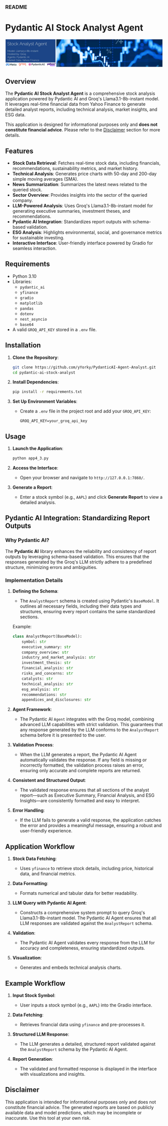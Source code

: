 ### README

# Pydantic AI Stock Analyst Agent

![Cover](https://raw.githubusercontent.com/yYorky/PydanticAI-Agent-Analyst/refs/heads/main/static/Cover%20photo.JPG)

## Overview

The **Pydantic AI Stock Analyst Agent** is a comprehensive stock analysis application powered by Pydantic AI and Groq's Llama3.1-8b-instant model. It leverages real-time financial data from Yahoo Finance to generate detailed analyst reports, including technical analysis, market insights, and ESG data.

This application is designed for informational purposes only and **does not constitute financial advice**. Please refer to the [Disclaimer](#disclaimer) section for more details.



## Features

- **Stock Data Retrieval**: Fetches real-time stock data, including financials, recommendations, sustainability metrics, and market history.
- **Technical Analysis**: Generates price charts with 50-day and 200-day simple moving averages (SMA).
- **News Summarization**: Summarizes the latest news related to the queried stock.
- **Sector Overview**: Provides insights into the sector of the queried company.
- **LLM-Powered Analysis**: Uses Groq's Llama3.1-8b-instant model for generating executive summaries, investment theses, and recommendations.
- **Pydantic AI Integration**: Standardizes report outputs with schema-based validation.
- **ESG Analysis**: Highlights environmental, social, and governance metrics for sustainable investing.
- **Interactive Interface**: User-friendly interface powered by Gradio for seamless interaction.



## Requirements

- Python 3.10
- Libraries:
  - `pydantic_ai`
  - `yfinance`
  - `gradio`
  - `matplotlib`
  - `pandas`
  - `dotenv`
  - `nest_asyncio`
  - `base64`
- A valid `GROQ_API_KEY` stored in a `.env` file.



## Installation

1. **Clone the Repository**:
   ```bash
   git clone https://github.com/yYorky/PydanticAI-Agent-Analyst.git
   cd pydantic-ai-stock-analyst
   ```

2. **Install Dependencies**:
   ```bash
   pip install -r requirements.txt
   ```

3. **Set Up Environment Variables**:
   - Create a `.env` file in the project root and add your `GROQ_API_KEY`:
     ```
     GROQ_API_KEY=your_groq_api_key
     ```



## Usage

1. **Launch the Application**:
   ```bash
   python app4_3.py
   ```

2. **Access the Interface**:
   - Open your browser and navigate to `http://127.0.0.1:7860/`.

3. **Generate a Report**:
   - Enter a stock symbol (e.g., `AAPL`) and click **Generate Report** to view a detailed analysis.



## Pydantic AI Integration: Standardizing Report Outputs

### Why Pydantic AI?
The **Pydantic AI** library enhances the reliability and consistency of report outputs by leveraging schema-based validation. This ensures that the responses generated by the Groq's LLM strictly adhere to a predefined structure, minimizing errors and ambiguities.

### Implementation Details

1. **Defining the Schema**:
   - The `AnalystReport` schema is created using Pydantic's `BaseModel`. It outlines all necessary fields, including their data types and structures, ensuring every report contains the same standardized sections.

   Example:
   ```python
   class AnalystReport(BaseModel):
       symbol: str
       executive_summary: str
       company_overview: str
       industry_and_market_analysis: str
       investment_thesis: str
       financial_analysis: str
       risks_and_concerns: str
       catalysts: str
       technical_analysis: str
       esg_analysis: str
       recommendations: str
       appendices_and_disclosures: str
   ```

2. **Agent Framework**:
   - The Pydantic AI `Agent` integrates with the Groq model, combining advanced LLM capabilities with strict validation. This guarantees that any response generated by the LLM conforms to the `AnalystReport` schema before it is presented to the user.

3. **Validation Process**:
   - When the LLM generates a report, the Pydantic AI Agent automatically validates the response. If any field is missing or incorrectly formatted, the validation process raises an error, ensuring only accurate and complete reports are returned.

4. **Consistent and Structured Output**:
   - The validated response ensures that all sections of the analyst report—such as Executive Summary, Financial Analysis, and ESG Insights—are consistently formatted and easy to interpret.

5. **Error Handling**:
   - If the LLM fails to generate a valid response, the application catches the error and provides a meaningful message, ensuring a robust and user-friendly experience.



## Application Workflow

1. **Stock Data Fetching**:
   - Uses `yfinance` to retrieve stock details, including price, historical data, and financial metrics.

2. **Data Formatting**:
   - Formats numerical and tabular data for better readability.

3. **LLM Query with Pydantic AI Agent**:
   - Constructs a comprehensive system prompt to query Groq's Llama3.1-8b-instant model. The Pydantic AI Agent ensures that all LLM responses are validated against the `AnalystReport` schema.

4. **Validation**:
   - The Pydantic AI Agent validates every response from the LLM for accuracy and completeness, ensuring standardized outputs.

5. **Visualization**:
   - Generates and embeds technical analysis charts.



## Example Workflow

1. **Input Stock Symbol**:
   - User inputs a stock symbol (e.g., `AAPL`) into the Gradio interface.

2. **Data Fetching**:
   - Retrieves financial data using `yfinance` and pre-processes it.

3. **Structured LLM Response**:
   - The LLM generates a detailed, structured report validated against the `AnalystReport` schema by the Pydantic AI Agent.

4. **Report Generation**:
   - The validated and formatted response is displayed in the interface with visualizations and insights.



## Disclaimer

This application is intended for informational purposes only and does not constitute financial advice. The generated reports are based on publicly available data and model predictions, which may be incomplete or inaccurate. Use this tool at your own risk.